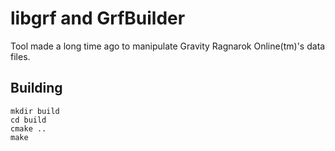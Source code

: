 # libgrf and GrfBuilder

Tool made a long time ago to manipulate Gravity Ragnarok Online(tm)'s data files.

## Building

    mkdir build
    cd build
    cmake ..
    make


